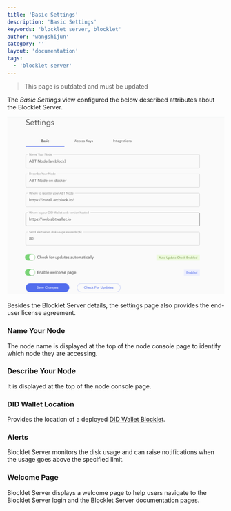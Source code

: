 ```yaml
---
title: 'Basic Settings'
description: 'Basic Settings'
keywords: 'blocklet server, blocklet'
author: 'wangshijun'
category: ''
layout: 'documentation'
tags:
  - 'blocklet server'
---
```


> <p style={{color:"red"}}>This page is outdated and must be updated</p>

The _Basic Settings_ view configured the below described attributes about the Blocklet Server.

![](./images/node-settings-2-en.png)

Besides the Blocklet Server details, the settings page also provides the end-user license agreement.

### Name Your Node

The node name is displayed at the top of the node console page to identify which node they are accessing.

### Describe Your Node

It is displayed at the top of the node console page.

### DID Wallet Location

Provides the location of a deployed [DID Wallet Blocklet](https://store.blocklet.dev/blocklet/z8iZpnScvjjeeyYZQoHSdXm4GQTqcfTTGkyPP).

### Alerts

Blocklet Server monitors the disk usage and can raise notifications when the usage goes above the specified limit.

### Welcome Page

Blocklet Server displays a welcome page to help users navigate to the Blocklet Server login and the Blocklet Server documentation pages.
